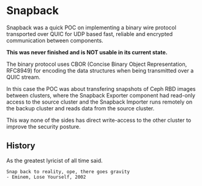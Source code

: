 # Snapback

Snapback was a quick POC on implementing a binary wire protocol transported
over QUIC for UDP based fast, reliable and encrypted communication between
components.

**This was never finished and is NOT usable in its current state.**

The binary protocol uses CBOR (Concise Binary Object Representation, RFC8949)
for encoding the data structures when being transmitted over a QUIC stream.

In this case the POC was about transfering snapshots of Ceph RBD images
between clusters, where the Snapback Exporter component had read-only
access to the source cluster and the Snapback Importer runs remotely
on the backup cluster and reads data from the source cluster.

This way none of the sides has direct write-access to the other cluster
to improve the security posture.

## History

As the greatest lyricist of all time said.

    Snap back to reality, ope, there goes gravity
    - Eminem, Lose Yourself, 2002
